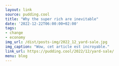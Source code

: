 ```yaml
---
layout: link
source: pudding.cool
title: "Why the super rich are inevitable"
date: '2022-12-22T06:00:00+02:00'
tags:
- change
- economy
img_url: /dist/posts-img/2022_12_yard-sale.jpg
img_caption: "Wow, cet article est incroyable."
link_url: https://pudding.cool/2022/12/yard-sale/
menu: blog
---
```

